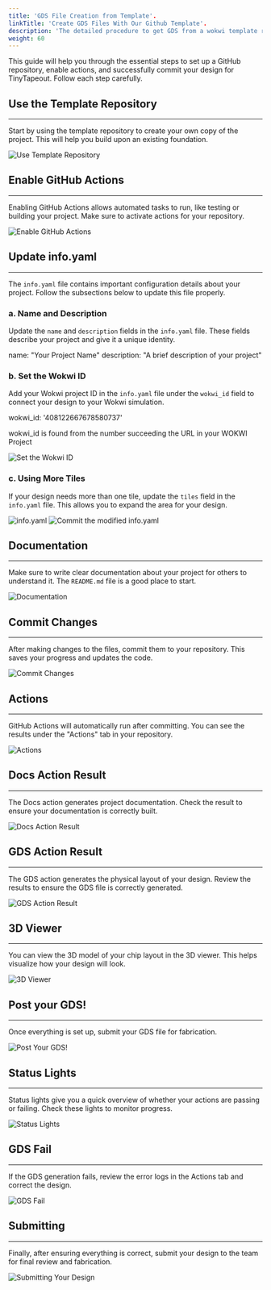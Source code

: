 ```yaml
---
title: 'GDS File Creation from Template'.
linkTitle: 'Create GDS Files With Our Github Template'.
description: 'The detailed procedure to get GDS from a wokwi template repo'.
weight: 60
---
```



This guide will help you through the essential steps to set up a GitHub repository, enable actions, and successfully commit your design for TinyTapeout. Follow each step carefully.

## Use the Template Repository
-------------------------------

Start by using the template repository to create your own copy of the project. This will help you build upon an existing foundation.

![Use Template Repository](template.png)

## Enable GitHub Actions
-------------------------

Enabling GitHub Actions allows automated tasks to run, like testing or building your project. Make sure to activate actions for your repository.

![Enable GitHub Actions](gitpages.png)

## Update info.yaml
--------------------

The `info.yaml` file contains important configuration details about your project. Follow the subsections below to update this file properly.

### a. Name and Description

Update the `name` and `description` fields in the `info.yaml` file. These fields describe your project and give it a unique identity.

name: "Your Project Name"
description: "A brief description of your project"
        

### b. Set the Wokwi ID

Add your Wokwi project ID in the `info.yaml` file under the `wokwi_id` field to connect your design to your Wokwi simulation.

wokwi\_id: '408122667678580737'
        

wokwi\_id is found from the number succeeding the URL in your WOKWI Project

![Set the Wokwi ID](WOKWI_Project_ID.png)

### c. Using More Tiles

If your design needs more than one tile, update the `tiles` field in the `info.yaml` file. This allows you to expand the area for your design.

![info.yaml](infoyaml.png) ![Commit the modified info.yaml](commitinfo.png)

## Documentation
-----------------

Make sure to write clear documentation about your project for others to understand it. The `README.md` file is a good place to start.

![Documentation](documentation.png)

## Commit Changes
------------------

After making changes to the files, commit them to your repository. This saves your progress and updates the code.

![Commit Changes](commit-changes.png)

## Actions
-----------

GitHub Actions will automatically run after committing. You can see the results under the "Actions" tab in your repository.

![Actions](actions-tab.png)

## Docs Action Result
----------------------

The Docs action generates project documentation. Check the result to ensure your documentation is correctly built.

![Docs Action Result](docs-action-result.png)

## GDS Action Result
---------------------

The GDS action generates the physical layout of your design. Review the results to ensure the GDS file is correctly generated.

![GDS Action Result](gds-action-result.png)

## 3D Viewer
-------------

You can view the 3D model of your chip layout in the 3D viewer. This helps visualize how your design will look.

![3D Viewer](3d-viewer.png)

## Post your GDS!
-------------------

Once everything is set up, submit your GDS file for fabrication.

![Post Your GDS!](post-gds.png)

## Status Lights
------------------

Status lights give you a quick overview of whether your actions are passing or failing. Check these lights to monitor progress.

![Status Lights](status-lights.png)

## GDS Fail
-------------

If the GDS generation fails, review the error logs in the Actions tab and correct the design.

![GDS Fail](gds-fail.png)

## Submitting
---------------

Finally, after ensuring everything is correct, submit your design to the team for final review and fabrication.

![Submitting Your Design](submitting.png)